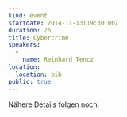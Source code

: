 ```yaml
---
kind: event
startdate: 2014-11-13T19:30:00Z
duration: 2h
title: Cybercrime
speakers:
  -
    name: Reinhard Tencz
location:
  location: bib
public: true
---
```

Nähere Details folgen noch.

